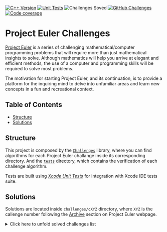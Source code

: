 [![C++ Version][cpp_badge]][cpp_link]
[![Unit Tests][unit_testing_badge]][unit_testing_link]
![Challenges Soved][challenges_solved_badge]
[![GitHub Challenges][gh_challenges_badge]][gh_challenges_link]
[![Code coverage][codecov_badge]][codecov_link]

# Project Euler Challenges

[Project Euler](https://projecteuler.net) is a series of challenging mathematical/computer programming problems that will require more than just mathematical insights to solve.
Although mathematics will help you arrive at elegant and efficient methods, the use of a computer and programming skills will be required to solve most problems.

The motivation for starting Project Euler, and its continuation, is to provide a platform for the inquiring mind to delve
into unfamiliar areas and learn new concepts in a fun and recreational context.

## Table of Contents

- [Structure](#structure)
- [Solutions](#solutions)

## Structure

This project is composed by the [`Challenges`](challenges) library, where you can find algorithms for each Project Euler challange inside its corresponding directory. And the [`tests`](tests) directory, which contains the verification of each challenge algorithm.

Tests are built using [_Xcode Unit Tests_](https://developer.apple.com/library/archive/documentation/ToolsLanguages/Conceptual/Xcode_Overview/UnitTesting.html) for integration with Xcode IDE tests suite.

## Solutions

Solutions are located inside `challenges/cXYZ` directory, where `XYZ` is the callenge number following the [Archive](https://projecteuler.net/archives) section on Project Euler webpage.

<details>
  <summary>Click here to unfold solved challenges list</summary>

  - [Challenge #1](challenges/c0001)
  - [Challenge #2](challenges/c0002)
  - [Challenge #3](challenges/c0003)
  - [Challenge #4](challenges/c0004)
  - [Challenge #5](challenges/c0005)
  - [Challenge #6](challenges/c0006)
  - [Challenge #7](challenges/c0007)
  - [Challenge #8](challenges/c0008)
  - [Challenge #9](challenges/c0009)
  - [Challenge #10](challenges/c0010)
  - [Challenge #11](challenges/c0011)
  - [Challenge #12](challenges/c0012)
  - [Challenge #13](challenges/c0013)
  - [Challenge #14](challenges/c0014)
  - [Challenge #15](challenges/c0015)
</details>

[cpp_badge]: https://img.shields.io/badge/C++-17-00599C?style=flat-square&logo=C%2B%2B
[cpp_link]: https://en.cppreference.com/w/cpp/17

[unit_testing_badge]: https://img.shields.io/badge/Xcode-11.4-1575F9?style=flat-square&logo=Xcode
[unit_testing_link]: https://developer.apple.com/library/archive/documentation/ToolsLanguages/Conceptual/Xcode_Overview/UnitTesting.html

[challenges_solved_badge]: https://img.shields.io/badge/Challenges%20Solved-%2315-lightgrey?style=flat-square

[gh_challenges_badge]: https://img.shields.io/github/workflow/status/cdalvaro/project-euler/Challenges?style=flat-square
[gh_challenges_link]: https://github.com/cdalvaro/project-euler/actions/workflows/tests.yml

[codecov_badge]: https://img.shields.io/codecov/c/github/cdalvaro/project-euler?logo=codecov&style=flat-square
[codecov_link]: https://codecov.io/gh/cdalvaro/project-euler
